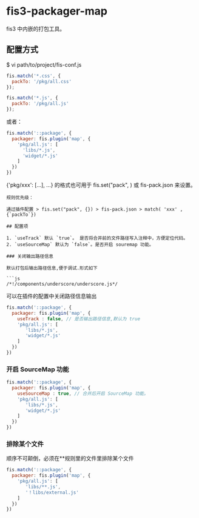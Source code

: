 fis3-packager-map
=====================


fis3 中内嵌的打包工具。


## 配置方式

$ vi path/to/project/fis-conf.js

```javascript
fis.match('*.css', {
  packTo: '/pkg/all.css'
});

fis.match('*.js', {
  packTo: '/pkg/all.js'
});
```

或者：

```js
fis.match('::package', {
  packager: fis.plugin('map', {
    'pkg/all.js': [
      'libs/*.js',
      'widget/*.js'
    ]
  })
})
```
{'pkg/xxx': [...], ...} 的格式也可用于 fis.set("pack", ) 或 fis-pack.json 来设置。
```
规则优先级：

通过插件配置 > fis.set("pack", {}) > fis-pack.json > match( 'xxx' , {`packTo`})

## 配置项

1. `useTrack` 默认 `true`。 是否将合并前的文件路径写入注释中，方便定位代码。
2. `useSourceMap` 默认为 `false`。是否开启 souremap 功能。

### 关闭输出路径信息

默认打包后输出路径信息,便于调试.形式如下

```js
/*!/components/underscore/underscore.js*/
```

可以在插件的配置中关闭路径信息输出

```js
fis.match('::package', {
  packager: fis.plugin('map', {
    useTrack : false, // 是否输出路径信息,默认为 true
    'pkg/all.js': [
       'libs/*.js',
       'widget/*.js'
    ]
  })
})
```

### 开启 SourceMap 功能

```js
fis.match('::package', {
  packager: fis.plugin('map', {
    useSourceMap : true, // 合并后开启 SourceMap 功能。
    'pkg/all.js': [
       'libs/*.js',
       'widget/*.js'
    ]
  })
})
```

### 排除某个文件
顺序不可颠倒，必须在**规则里的文件里排除某个文件
```js
fis.match('::package', {
  packager: fis.plugin('map', {
    'pkg/all.js': [
       'libs/**.js',
       '！libs/external.js'
    ]
  })
})
```



